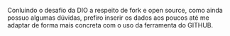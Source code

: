 Conluindo o desafio da DIO a respeito de fork e open source, como ainda possuo algumas dúvidas, prefiro inserir os dados aos poucos até me adaptar de forma mais concreta com o uso da ferramenta do GITHUB.

